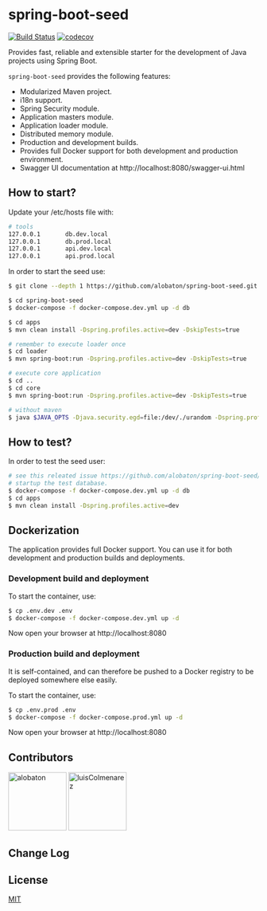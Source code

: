 # spring-boot-seed

[![Build Status](https://travis-ci.org/alobaton/spring-boot-seed.svg?branch=master)](https://travis-ci.org/alobaton/spring-boot-seed)
[![codecov](https://codecov.io/gh/alobaton/spring-boot-seed/branch/master/graph/badge.svg)](https://codecov.io/gh/alobaton/spring-boot-seed)

Provides fast, reliable and extensible starter for the development of Java projects using Spring Boot.

`spring-boot-seed` provides the following features:

- Modularized Maven project.
- i18n support.
- Spring Security module.
- Application masters module.
- Application loader module.
- Distributed memory module.
- Production and development builds.
- Provides full Docker support for both development and production environment.
- Swagger UI documentation at http://localhost:8080/swagger-ui.html

## How to start?

Update your /etc/hosts file with:

```bash
# tools
127.0.0.1       db.dev.local
127.0.0.1       db.prod.local
127.0.0.1       api.dev.local
127.0.0.1       api.prod.local
```
In order to start the seed use:

```bash
$ git clone --depth 1 https://github.com/alobaton/spring-boot-seed.git

$ cd spring-boot-seed
$ docker-compose -f docker-compose.dev.yml up -d db

$ cd apps
$ mvn clean install -Dspring.profiles.active=dev -DskipTests=true

# remember to execute loader once
$ cd loader
$ mvn spring-boot:run -Dspring.profiles.active=dev -DskipTests=true

# execute core application
$ cd ..
$ cd core
$ mvn spring-boot:run -Dspring.profiles.active=dev -DskipTests=true

# without maven
$ java $JAVA_OPTS -Djava.security.egd=file:/dev/./urandom -Dspring.profiles.active=dev -DskipTests=true -jar /app.jar
```

## How to test?

In order to test the seed user:

```bash
# see this releated issue https://github.com/alobaton/spring-boot-seed/issues/8
# startup the test database.
$ docker-compose -f docker-compose.dev.yml up -d db
$ cd apps
$ mvn clean install -Dspring.profiles.active=dev
```

## Dockerization

The application provides full Docker support. You can use it for both development and production builds and deployments.

### Development build and deployment

To start the container, use:

```bash
$ cp .env.dev .env
$ docker-compose -f docker-compose.dev.yml up -d
```

Now open your browser at http://localhost:8080

### Production build and deployment

It is self-contained, and can therefore be pushed to a Docker registry to be deployed somewhere else easily.

To start the container, use:

```bash
$ cp .env.prod .env
$ docker-compose -f docker-compose.prod.yml up -d
```

Now open your browser at http://localhost:8080

## Contributors

[<img alt="alobaton" src="https://avatars1.githubusercontent.com/u/9356067?s=460&v=4" width="117">](https://github.com/alobaton)
[<img alt="luisColmenarez" src="https://avatars0.githubusercontent.com/u/16671391?s=400&v=4" width="117">](https://github.com/LuisColmenarez)

## Change Log

## License

[MIT](https://github.com/alobaton/sprin-boot-seed/blob/master/LICENSE)
